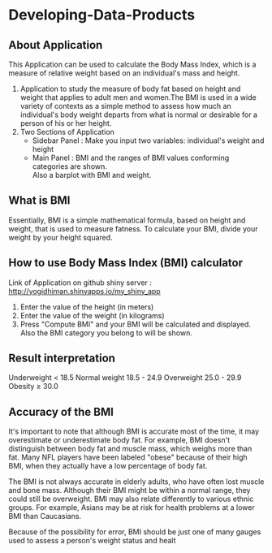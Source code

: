 Developing-Data-Products
========================

## About Application

This Application can be used to calculate the Body Mass Index, which is a measure of relative weight based on an individual's mass and height.

1. Application to study the measure of body fat based on height and weight that applies to adult men and women.The BMI is used in a wide variety of contexts as a simple method to assess how much an individual's body weight departs from what is normal or desirable for a person of his or her height.
2. Two Sections of Application
    - Sidebar Panel : Make you input two variables: individual's weight and height 
    - Main Panel : BMI and the ranges of BMI values conforming categories are shown.            
                   Also a barplot with BMI and weight.

## What is BMI

Essentially, BMI is a simple mathematical formula, based on height and weight, that is used to measure fatness.
To calculate your BMI, divide your weight by your height  squared.

## How to use Body Mass Index (BMI) calculator

Link of Application on github shiny server : http://yogidhiman.shinyapps.io/my_shiny_app
1. Enter the value of the height (in meters)
2. Enter the value of the weight (in kilograms)
3. Press "Compute BMI" and your BMI will be calculated and displayed. Also the BMI category you belong to will be shown.


## Result interpretation

Underweight     < 18.5
Normal weight	  18.5 - 24.9
Overweight  	  25.0 - 29.9
Obesity        	≥ 30.0

## Accuracy of the BMI

It's important to note that although BMI is accurate most of the time, it may overestimate or underestimate body fat. For example, BMI doesn't distinguish between body fat and muscle mass, which weighs more than fat. Many NFL players have been labeled "obese" because of their high BMI, when they actually have a low percentage of body fat. 

The BMI is not always accurate in elderly adults, who have often lost muscle and bone mass. Although their BMI might be within a normal range, they could still be
overweight. BMI may also relate differently to various ethnic groups. For example, Asians may be at risk for health problems at a lower BMI than Caucasians.

Because of the possibility for error, BMI should be just one of many gauges used to assess a person's weight status and healt

